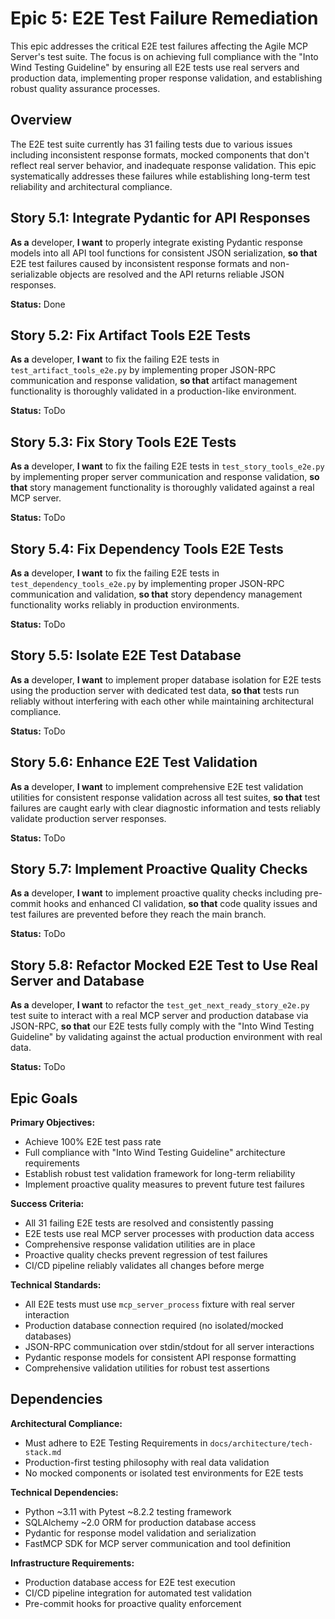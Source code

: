 # Epic 5: E2E Test Failure Remediation

This epic addresses the critical E2E test failures affecting the Agile MCP Server's test suite. The focus is on achieving full compliance with the "Into Wind Testing Guideline" by ensuring all E2E tests use real servers and production data, implementing proper response validation, and establishing robust quality assurance processes.

## Overview

The E2E test suite currently has 31 failing tests due to various issues including inconsistent response formats, mocked components that don't reflect real server behavior, and inadequate response validation. This epic systematically addresses these failures while establishing long-term test reliability and architectural compliance.

## Story 5.1: Integrate Pydantic for API Responses
**As a** developer,
**I want** to properly integrate existing Pydantic response models into all API tool functions for consistent JSON serialization,
**so that** E2E test failures caused by inconsistent response formats and non-serializable objects are resolved and the API returns reliable JSON responses.

**Status:** Done

## Story 5.2: Fix Artifact Tools E2E Tests
**As a** developer,
**I want** to fix the failing E2E tests in `test_artifact_tools_e2e.py` by implementing proper JSON-RPC communication and response validation,
**so that** artifact management functionality is thoroughly validated in a production-like environment.

**Status:** ToDo

## Story 5.3: Fix Story Tools E2E Tests
**As a** developer,
**I want** to fix the failing E2E tests in `test_story_tools_e2e.py` by implementing proper server communication and response validation,
**so that** story management functionality is thoroughly validated against a real MCP server.

**Status:** ToDo

## Story 5.4: Fix Dependency Tools E2E Tests
**As a** developer,
**I want** to fix the failing E2E tests in `test_dependency_tools_e2e.py` by implementing proper JSON-RPC communication and validation,
**so that** story dependency management functionality works reliably in production environments.

**Status:** ToDo

## Story 5.5: Isolate E2E Test Database
**As a** developer,
**I want** to implement proper database isolation for E2E tests using the production server with dedicated test data,
**so that** tests run reliably without interfering with each other while maintaining architectural compliance.

**Status:** ToDo

## Story 5.6: Enhance E2E Test Validation
**As a** developer,
**I want** to implement comprehensive E2E test validation utilities for consistent response validation across all test suites,
**so that** test failures are caught early with clear diagnostic information and tests reliably validate production server responses.

**Status:** ToDo

## Story 5.7: Implement Proactive Quality Checks
**As a** developer,
**I want** to implement proactive quality checks including pre-commit hooks and enhanced CI validation,
**so that** code quality issues and test failures are prevented before they reach the main branch.

**Status:** ToDo

## Story 5.8: Refactor Mocked E2E Test to Use Real Server and Database
**As a** developer,
**I want** to refactor the `test_get_next_ready_story_e2e.py` test suite to interact with a real MCP server and production database via JSON-RPC,
**so that** our E2E tests fully comply with the "Into Wind Testing Guideline" by validating against the actual production environment with real data.

**Status:** ToDo

## Epic Goals

**Primary Objectives:**
- Achieve 100% E2E test pass rate
- Full compliance with "Into Wind Testing Guideline" architecture requirements
- Establish robust test validation framework for long-term reliability
- Implement proactive quality measures to prevent future test failures

**Success Criteria:**
- All 31 failing E2E tests are resolved and consistently passing
- E2E tests use real MCP server processes with production data access
- Comprehensive response validation utilities are in place
- Proactive quality checks prevent regression of test failures
- CI/CD pipeline reliably validates all changes before merge

**Technical Standards:**
- All E2E tests must use `mcp_server_process` fixture with real server interaction
- Production database connection required (no isolated/mocked databases)
- JSON-RPC communication over stdin/stdout for all server interactions
- Pydantic response models for consistent API response formatting
- Comprehensive validation utilities for robust test assertions

## Dependencies

**Architectural Compliance:**
- Must adhere to E2E Testing Requirements in `docs/architecture/tech-stack.md`
- Production-first testing philosophy with real data validation
- No mocked components or isolated test environments for E2E tests

**Technical Dependencies:**
- Python ~3.11 with Pytest ~8.2.2 testing framework
- SQLAlchemy ~2.0 ORM for production database access
- Pydantic for response model validation and serialization
- FastMCP SDK for MCP server communication and tool definition

**Infrastructure Requirements:**
- Production database access for E2E test execution
- CI/CD pipeline integration for automated test validation
- Pre-commit hooks for proactive quality enforcement